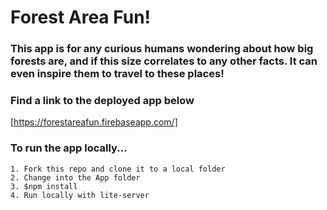 # Forest Area Fun!

### This app is for any curious humans wondering about how big forests are, and if this size correlates to any other facts. It can even inspire them to travel to these places!

### Find a link to the deployed app below

[https://forestareafun.firebaseapp.com/]

### To run the app locally...
    1. Fork this repo and clone it to a local folder
    2. Change into the App folder
    3. $npm install
    4. Run locally with lite-server
    
